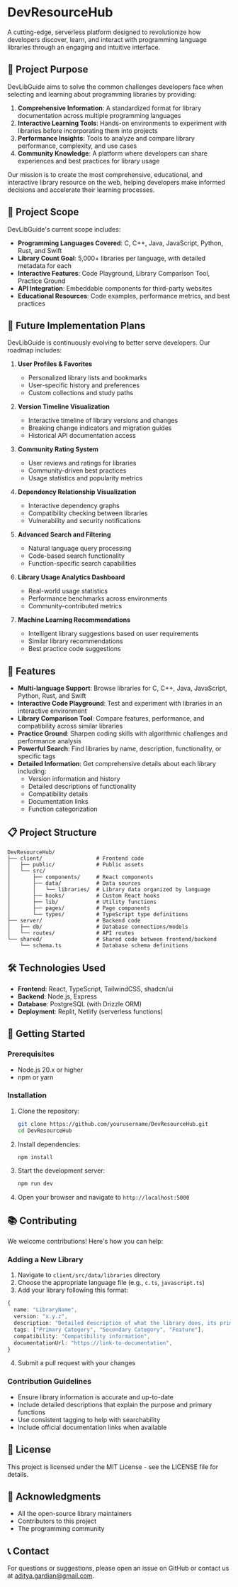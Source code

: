 # DevResourceHub

A cutting-edge, serverless platform designed to revolutionize how developers discover, learn, and interact with programming language libraries through an engaging and intuitive interface.

## 🎯 Project Purpose

DevLibGuide aims to solve the common challenges developers face when selecting and learning about programming libraries by providing:

1. **Comprehensive Information**: A standardized format for library documentation across multiple programming languages
2. **Interactive Learning Tools**: Hands-on environments to experiment with libraries before incorporating them into projects
3. **Performance Insights**: Tools to analyze and compare library performance, complexity, and use cases
4. **Community Knowledge**: A platform where developers can share experiences and best practices for library usage

Our mission is to create the most comprehensive, educational, and interactive library resource on the web, helping developers make informed decisions and accelerate their learning processes.

## 🔭 Project Scope

DevLibGuide's current scope includes:

- **Programming Languages Covered**: C, C++, Java, JavaScript, Python, Rust, and Swift
- **Library Count Goal**: 5,000+ libraries per language, with detailed metadata for each
- **Interactive Features**: Code Playground, Library Comparison Tool, Practice Ground
- **API Integration**: Embeddable components for third-party websites
- **Educational Resources**: Code examples, performance metrics, and best practices

## 🔮 Future Implementation Plans

DevLibGuide is continuously evolving to better serve developers. Our roadmap includes:

1. **User Profiles & Favorites**
   - Personalized library lists and bookmarks
   - User-specific history and preferences
   - Custom collections and study paths

2. **Version Timeline Visualization**
   - Interactive timeline of library versions and changes
   - Breaking change indicators and migration guides
   - Historical API documentation access

3. **Community Rating System**
   - User reviews and ratings for libraries
   - Community-driven best practices
   - Usage statistics and popularity metrics

4. **Dependency Relationship Visualization**
   - Interactive dependency graphs
   - Compatibility checking between libraries
   - Vulnerability and security notifications

5. **Advanced Search and Filtering**
   - Natural language query processing
   - Code-based search functionality
   - Function-specific search capabilities

6. **Library Usage Analytics Dashboard**
   - Real-world usage statistics
   - Performance benchmarks across environments
   - Community-contributed metrics

7. **Machine Learning Recommendations**
   - Intelligent library suggestions based on user requirements
   - Similar library recommendations
   - Best practice code suggestions

## 🚀 Features

- **Multi-language Support**: Browse libraries for C, C++, Java, JavaScript, Python, Rust, and Swift
- **Interactive Code Playground**: Test and experiment with libraries in an interactive environment
- **Library Comparison Tool**: Compare features, performance, and compatibility across similar libraries
- **Practice Ground**: Sharpen coding skills with algorithmic challenges and performance analysis
- **Powerful Search**: Find libraries by name, description, functionality, or specific tags
- **Detailed Information**: Get comprehensive details about each library including:
  - Version information and history
  - Detailed descriptions of functionality
  - Compatibility details
  - Documentation links
  - Function categorization

## 📋 Project Structure

```
DevResourceHub/
├── client/                 # Frontend code
│   ├── public/             # Public assets
│   └── src/
│       ├── components/     # React components
│       ├── data/           # Data sources
│       │   └── libraries/  # Library data organized by language
│       ├── hooks/          # Custom React hooks
│       ├── lib/            # Utility functions
│       ├── pages/          # Page components
│       └── types/          # TypeScript type definitions
├── server/                 # Backend code
│   ├── db/                 # Database connections/models
│   └── routes/             # API routes
└── shared/                 # Shared code between frontend/backend
    └── schema.ts           # Database schema definitions
```

## 🛠️ Technologies Used

- **Frontend**: React, TypeScript, TailwindCSS, shadcn/ui
- **Backend**: Node.js, Express
- **Database**: PostgreSQL (with Drizzle ORM)
- **Deployment**: Replit, Netlify (serverless functions)

## 🏁 Getting Started

### Prerequisites

- Node.js 20.x or higher
- npm or yarn

### Installation

1. Clone the repository:
   ```bash
   git clone https://github.com/yourusername/DevResourceHub.git
   cd DevResourceHub
   ```

2. Install dependencies:
   ```bash
   npm install
   ```

3. Start the development server:
   ```bash
   npm run dev
   ```

4. Open your browser and navigate to `http://localhost:5000`

## 📚 Contributing

We welcome contributions! Here's how you can help:

### Adding a New Library

1. Navigate to `client/src/data/libraries` directory
2. Choose the appropriate language file (e.g., `c.ts`, `javascript.ts`)
3. Add your library following this format:

```typescript
{
  name: "LibraryName",
  version: "x.y.z",
  description: "Detailed description of what the library does, its primary functions, and when to use it.",
  tags: ["Primary Category", "Secondary Category", "Feature"],
  compatibility: "Compatibility information",
  documentationUrl: "https://link-to-documentation",
}
```

4. Submit a pull request with your changes

### Contribution Guidelines

- Ensure library information is accurate and up-to-date
- Include detailed descriptions that explain the purpose and primary functions
- Use consistent tagging to help with searchability
- Include official documentation links when available

## 📄 License

This project is licensed under the MIT License - see the LICENSE file for details.

## 🙏 Acknowledgments

- All the open-source library maintainers
- Contributors to this project
- The programming community

## 📞 Contact

For questions or suggestions, please open an issue on GitHub or contact us at aditya.gardian@gmail.com.
